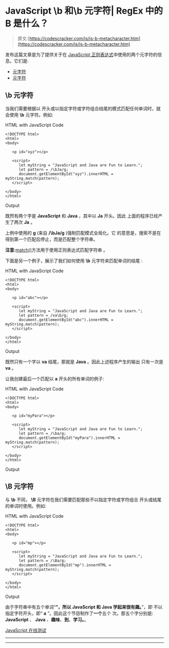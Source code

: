 # JavaScript \b 和\b 元字符| RegEx 中的 B 是什么？

> 原文:[https://codescracker.com/js/js-b-metacharacter.htm](https://codescracker.com/js/js-b-metacharacter.htm)

发布这篇文章是为了提供关于在 [JavaScript 正则表达式](/js/js-regular-expression.htm)中使用的两个元字符的信息。它们是:

*   [元字符](#a)
*   [元字符](#b)

## \b 元字符

当我们需要根据以 开头或以指定字符或字符组合结尾的模式匹配任何单词时，就会使用 **\b** 元字符。例如:

HTML with JavaScript Code

```
<!DOCTYPE html>
<html>
<body>

   <p id="xyz"></p>

   <script>
      let myString = "JavaScript and Java are Fun to Learn.";
      let pattern = /\bJa/g;
      document.getElementById("xyz").innerHTML = myString.match(pattern);
   </script>

</body>
</html>
```

Output

既然有两个字是 **JavaScript** 和 **Java** ，其中以 **Ja** 开头。因此 上面的程序已经产生了两次 **Ja** 。

上例中使用的 **g** (来自 **/\bJa/g** )强制匹配模式全局化。它 的意思是，搜索不是在得到第一个匹配后停止，而是匹配整个字符串。

**注意:**[match()](/js/js-match-string.htm)方法用于使用正则表达式匹配字符串 。

下面是另一个例子，展示了我们如何使用 **\b** 元字符来匹配单词的结尾 :

HTML with JavaScript Code

```
<!DOCTYPE html>
<html>
<body>

   <p id="abc"></p>

   <script>
      let myString = "JavaScript and Java are Fun to Learn.";
      let pattern = /va\b/g;
      document.getElementById("abc").innerHTML = myString.match(pattern);
   </script>

</body>
</html>
```

Output

既然只有一个字以 **va** 结尾，那就是 **Java** 。因此上述程序产生的输出 只有一次是 **va** 。

让我创建最后一个匹配以 **a** 开头的所有单词的例子:

HTML with JavaScript Code

```
<!DOCTYPE html>
<html>
<body>

   <p id="myPara"></p>

   <script>
      let myString = "JavaScript and Java are Fun to Learn.";
      let pattern = /\ba/g;
      document.getElementById("myPara").innerHTML = myString.match(pattern);
   </script>

</body>
</html>
```

Output

## \B 元字符

与 **\b** 不同， **\B** 元字符在我们需要匹配那些不以指定字符或字符组合 开头或结尾的单词时使用。例如:

HTML with JavaScript Code

```
<!DOCTYPE html>
<html>
<body>

   <p id="mp"></p>

   <script>
      let myString = "JavaScript and Java are Fun to Learn.";
      let pattern = /\Ba/g;
      document.getElementById("mp").innerHTML = myString.match(pattern);
   </script>

</body>
</html>
```

Output

由于字符串中有五个单词“**”，所以 JavaScript 和 Java 学起来很有趣。**”，即 不以指定字符开头，即“ **a** ”。因此这个节目制作了**一个**五个 次。那五个字分别是: **JavaScript** 、 **Java** 、**趣味**、**到**、**学习。**。

[JavaScript 在线测试](/exam/showtest.php?subid=6)

* * *

* * *